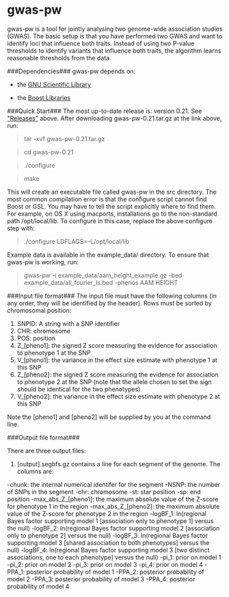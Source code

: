gwas-pw
=====

gwas-pw is a tool for jointly analysing two genome-wide association studies (GWAS). The basic setup is that you have performed two GWAS and want to identify loci that influence both traits. Instead of using two P-value thresholds to identify variants that influence both traits, the algorithm learns reasonable thresholds from the data. 

###Dependencies###
gwas-pw depends on:

- the [GNU Scientific Library](http://www.gnu.org/software/gsl/)

- the [Boost Libraries](http://www.boost.org)

###Quick Start###
The most up-to-date release is: version 0.21. See ["Releases"](https://github.com/joepickrell/gwas-pw/releases) above.
After downloading gwas-pw-0.21.tar.gz at the link above, run:

>tar -xvf gwas-pw-0.21.tar.gz

>cd gwas-pw-0.21

>./configure

>make

This will create an executable file called gwas-pw in the src directory. The most common compilation error is that the configure script cannot find Boost or GSL. You may have to tell the script explicitly where to find them. For example, on OS X using macports, installations go to the non-standard path /opt/local/lib. To configure in this case, replace the above configure step with:

>./configure LDFLAGS=-L/opt/local/lib

Example data is available in the example_data/ directory. To ensure that gwas-pw is working, run:

>gwas-pw -i example_data/aam_height_example.gz -bed example_data/all_fourier_ls.bed -phenos AAM HEIGHT


###Input file format###
The input file must have the following columns (in any order, they will be identified by the header). Rows must be sorted by chromosomal position:

1. SNPID: A string with a SNP identifier
2. CHR: chromosome
3. POS: position
4. Z_[pheno1]: the signed Z score measuring the evidence for association to phenotype 1 at the SNP
5. V_[pheno1]: the variance in the effect size estimate with phenotype 1 at this SNP
6. Z_[pheno2]: the signed Z score measuring the evidence for association to phenotype 2 at the SNP (note that the allele chosen to set the sign should be identical for the two phenotypes)
7. V_[pheno2]: the variance in the effect size estimate with phenotype 2 at this SNP

Note the [pheno1] and [pheno2] will be supplied by you at the command line.

###Output file format###

There are three output files:

1. [output].segbfs.gz contains a line for each segment of the genome. The columns are:

-chunk: the internal numerical identifer for the segment
-NSNP: the number of SNPs in the segment
-chr: chromosome 
-st: star position
-sp: end position 
-max_abs_Z_[pheno1]: the maximum absolute value of the Z-score for phenotype 1 in the region 
-max_abs_Z_[pheno2]: the maximum absolute value of the Z-score for phenotype 2 in the region 
-logBF_1: ln(regional Bayes factor supporting model 1 [association only to phenotype 1] versus the null)
-logBF_2: ln(regional Bayes factor supporting model 2 [association only to phenotype 2] versus the null) 
-logBF_3: ln(regional Bayes factor supporting model 3 [shared association to both phenotypes] versus the null) 
-logBF_4: ln(regional Bayes factor supporting model 3 [two distinct associations, one to each phenotype] versus the null) 
-pi_1: prior on model 1 
-pi_2: prior on model 2
-pi_3: prior on model 3 
-pi_4: prior on model 4 
-PPA_1: posterior probability of model 1 
-PPA_2: posterior probability of model 2 
-PPA_3: posterior probability of model 3 
-PPA_4: posterior probability of model 4


